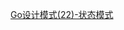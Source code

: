 [Go设计模式(22)-状态模式](https://mp.weixin.qq.com/s?__biz=MzUzNzAzMTc3MA==&mid=2247484593&idx=1&sn=aa183a22d8c3fbecd07bf66d0e93c5be&scene=21#wechat_redirect)